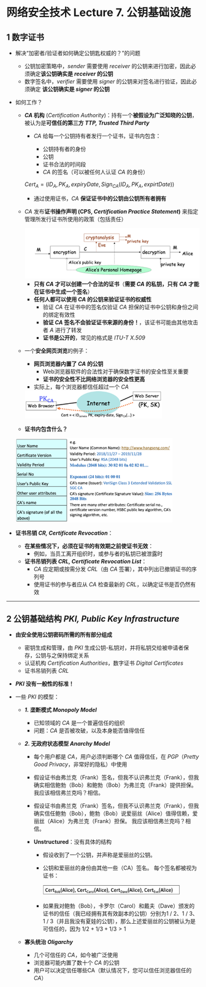 # 网络安全技术 Lecture 7. 公钥基础设施

## 1 数字证书

- 解决“加密者/验证者如何确定公钥匙权威的？”的问题

  - 公钥加密策略中，*sender* 需要使用 *receiver* 的公钥来进行加密，因此必须确定**该公钥确实是 *receiver* 的公钥**
  - 数字签名中，*verifier* 需要使用 *signer* 的公钥来对签名进行验证，因此必须确定  **该公钥确实是 *signer* 的公钥**

- 如何工作？

  - ***CA* 机构** (*Certification Authority*)：持有一个**被假设为广泛知晓的公钥**，被认为是**可信任的第三方 *TTP, Trusted Third Party***

    - *CA* 给每一个公钥持有者发行一个证书，证书内包含：
      
      - 公钥持有者的身份
      - 公钥
      - 证书合法的时间段
      - *CA* 的签名（可以被任何人认证 *CA* 的身份）
    
    $Cert_A = (ID_A, PK_A, expiryDate, Sign_{CA}(ID_A, PK_A, expirtDate))$
    - 通过使用证书，*CA* **保证证书中的公钥由公钥所有者拥有**
    
  - *CA* 发布**证书操作声明 (CPS, *Certification Practice Statement*)** 来指定管理所发行证书所使用的政策（包括责任）

    <img src="./cut/截屏2021-04-06 下午1.04.38.png" alt="avatar" style="zoom:50%;" />

    - **只有 *CA* 才可以创建一个合法的证书**（**需要 *CA* 的私钥，只有 *CA* 才能在证书中生成一个签名**）
    - **任何人都可以使用 *CA* 的公钥来验证证书的权威性**
      - 验证 *CA* 在证书中的签名仅验证 *CA* 担保的证书中公钥和身份之间的绑定有效性
      - **验证 *CA* 签名不会验证证书来源的身份！**，该证书可能由其他攻击者 $A$ 进行了转发
      - **证书是公开的**，常见的格式是 *ITU-T X.509*

  - 一个**安全网页浏览**的例子：

    - **网页浏览器内置了 *CA* 的公钥**
      - Web浏览器软件的合法性对于确保数字证书的安全性至关重要
      - **证书的安全性不比网络浏览器的安全性更高**
    - 实际上，每个浏览器都信任超过一个 *CA* 

    <img src="./cut/截屏2021-04-19 上午10.56.56.png" alt="avatar" style="zoom:35%;" />

  - **证书内包含什么？**

  <img src="./cut/截屏2021-04-19 上午10.59.31.png" alt="avatar" style="zoom:40%;" />

  

- **证书吊销 *CR, Certificate Revocation***：

  - **在某些情况下，必须在证书的有效期之前使证书无效**：
    - 例如，当员工离开组织时，或参与者的私钥已被泄露时
  - **证书吊销列表 *CRL, Certificate Revocation List***：
    - *CA* 应定期或按需分发 *CRL*（由 *CA* 签署），其中列出已撤销证书的序列号
    - 使用证书的参与者应从 *CA* 检查最新的 *CRL*，以确定证书是否仍然有效

--------



## 2 公钥基础结构 *PKI, Public Key Infrastructure*

- **由安全使用公钥密码所需的所有部分组成**

  - 密钥生成和管理，由 *PKI* 生成公钥-私钥对，并将私钥交给被申请者保存，公钥与之保持绑定关系
  - 认证机构 *Certification Authorities*，数字证书 *Digital Certificates*
  - 证书吊销列表 *CRL*

- ***PKI* 没有一般性的标准！**

- 一些 *PKI* 的模型：

  - ***1.* 垄断模式 *Monopoly Model***

    - 已知领域的 *CA* 是一个普遍信任的组织
    - 问题：*CA* 是否被攻破，以及本身能否值得信任

  - ***2.* 无政府状态模型 *Anarchy Model***

    - 每个用户都是 *CA*，用户必须判断哪个 *CA* 值得信任，在 *PGP*（*Pretty Good Privacy*，非常好的隐私）中使用

    - 假设证书由弗兰克（Frank）签名，但我不认识弗兰克（Frank），但我确实相信鲍勃（Bob）和鲍勃（Bob）为弗兰克（Frank）提供担保。 我应该相信弗兰克吗？相信。

    - 假设证书由弗兰克（Frank）签名，但我不认识弗兰克（Frank），但我确实信任鲍勃（Bob），鲍勃（Bob）说爱丽丝（Alice）值得信赖，爱丽丝（Alice）为弗兰克（Frank）担保。 我应该相信弗兰克吗？相信。

    - **Unstructured**：没有具体的结构

      - 假设收到了一个公钥，并声称是爱丽丝的公钥。

      - 公钥和爱丽丝的身份由其他一些（CA）签名。 每个签名都被视为证书：

        <img src="./cut/截屏2021-04-19 上午11.23.01.png" alt="avatar" style="zoom:35%;" />

      - 如果我对鲍勃（Bob），卡罗尔（Carol）和戴夫（Dave）颁发的证书的信任（我已经拥有其有效副本的公钥）分别为1 / 2、1 / 3、1 / 3（并且我没有夏娃的公钥），那么上述爱丽丝的公钥被认为是可信任的，因为 $1/2 + 1/3 + 1/3 > 1$

  - **寡头统治 *Oligarchy***

    - 几个可信任的 *CA*，如今被广泛使用
    - 浏览器可能内置了数十个 *CA* 的公钥
    - 用户可以决定信任哪些CA（默认情况下，您可以信任浏览器信任的 *CA*）

